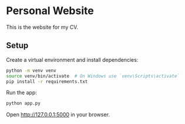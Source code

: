 # Personal Website

This is the website for my CV.

## Setup

Create a virtual environment and install dependencies:

```bash
python -m venv venv
source venv/bin/activate  # On Windows use `venv\Scripts\activate`
pip install -r requirements.txt
```

Run the app:

```bash
python app.py
```

Open http://127.0.0.1:5000 in your browser.